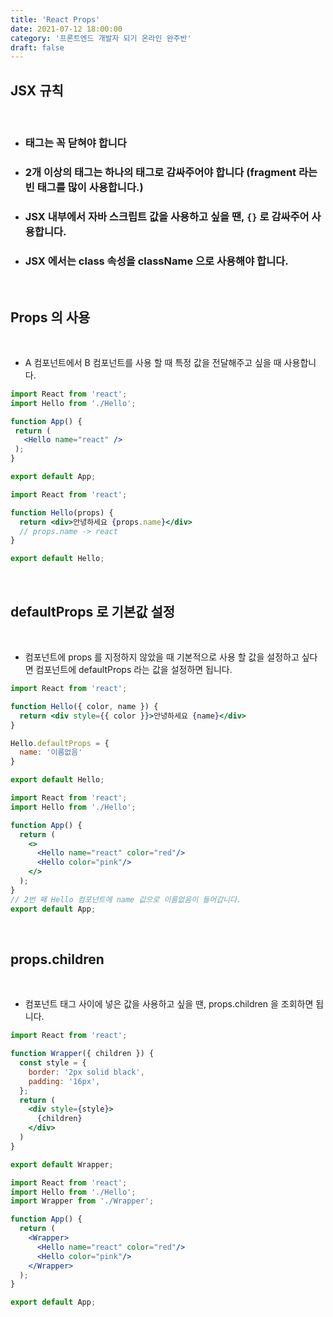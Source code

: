 ```yaml
---
title: 'React Props'
date: 2021-07-12 18:00:00
category: '프론트엔드 개발자 되기 온라인 완주반'
draft: false
---
```


## **JSX 규칙**
<br/>

- ### **태그는 꼭 닫혀야 합니다**
- ### **2개 이상의 태그는 하나의 태그로 감싸주어야 합니다 (fragment 라는 빈 태그를 많이 사용합니다.)**
- ### **JSX 내부에서 자바 스크립트 값을 사용하고 싶을 땐, `{}` 로 감싸주어 사용합니다.**
- ### **JSX 에서는 class 속성을 className 으로 사용해야 합니다.**

<br/>

## **Props 의 사용**
<br/>

- A 컴포넌트에서 B 컴포넌트를 사용 할 때 특정 값을 전달해주고 싶을 때 사용합니다.

 ```jsx
 import React from 'react';
import Hello from './Hello';

function App() {
  return (
    <Hello name="react" />
  );
}

export default App;
```

```jsx
import React from 'react';

function Hello(props) {
  return <div>안녕하세요 {props.name}</div>
  // props.name -> react
}

export default Hello;
```

<br/>

## **defaultProps 로 기본값 설정**
<br/>

- 컴포넌트에 props 를 지정하지 않았을 때 기본적으로 사용 할 값을 설정하고 싶다면 컴포넌트에 defaultProps 라는 값을 설정하면 됩니다.

```jsx
import React from 'react';

function Hello({ color, name }) {
  return <div style={{ color }}>안녕하세요 {name}</div>
}

Hello.defaultProps = {
  name: '이름없음'
}

export default Hello;
```

```jsx
import React from 'react';
import Hello from './Hello';

function App() {
  return (
    <>
      <Hello name="react" color="red"/>
      <Hello color="pink"/>
    </>
  );
}
// 2번 째 Hello 컴포넌트에 name 값으로 이름없음이 들어갑니다.
export default App;
```

<br/>

## **props.children**
<br/>

- 컴포넌트 태그 사이에 넣은 값을 사용하고 싶을 땐, props.children 을 조회하면 됩니다.

```jsx
import React from 'react';

function Wrapper({ children }) {
  const style = {
    border: '2px solid black',
    padding: '16px',
  };
  return (
    <div style={style}>
      {children}
    </div>
  )
}

export default Wrapper;
```

```jsx
import React from 'react';
import Hello from './Hello';
import Wrapper from './Wrapper';

function App() {
  return (
    <Wrapper>
      <Hello name="react" color="red"/>
      <Hello color="pink"/>
    </Wrapper>
  );
}

export default App;
```

